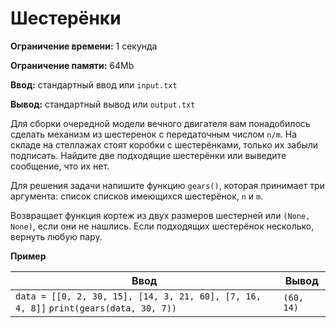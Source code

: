 # Шестерёнки

**Ограничение времени:** 1 секунда

**Ограничение памяти:** 64Mb

**Ввод:** стандартный ввод или `input.txt`

**Вывод:** стандартный вывод или `output.txt`

Для сборки очередной модели вечного двигателя вам понадобилось сделать механизм из шестеренок с передаточным числом  `n/m`. На складе на стеллажах стоят коробки с шестерёнками, только их забыли подписать. Найдите две подходящие шестерёнки или выведите сообщение, что их нет.

Для решения задачи напишите функцию `gears()`, которая принимает три аргумента: список списков имеющихся шестерёнок, `n` и `m`.

Возвращает функция кортеж из двух размеров шестерней или `(None, None)`, если они не нашлись. Если подходящих шестерёнок несколько, вернуть любую пару.

**Пример**

| Ввод                                                                                                                                                                                                  | Вывод    |
| ----------------------------------------------------------------------------------------------------------------------------------------------------------------------------------------------------- | -------- |
| `data = [[0, 2, 30, 15], [14, 3, 21, 60], [7, 16, 4, 8]]`  `print(gears(data, 30, 7))`                                                                                                      | `(60, 14)` |